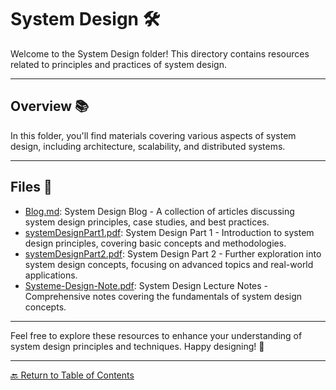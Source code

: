 # System Design 🛠️

Welcome to the System Design folder! This directory contains resources related to principles and practices of system design.

---
## Overview 📚

In this folder, you'll find materials covering various aspects of system design, including architecture, scalability, and distributed systems.

---
## Files 📄

- [Blog.md](Blog.md): System Design Blog - A collection of articles discussing system design principles, case studies, and best practices.
- [systemDesignPart1.pdf](systemDesignPart1.pdf): System Design Part 1 - Introduction to system design principles, covering basic concepts and methodologies.
- [systemDesignPart2.pdf](systemDesignPart2.pdf): System Design Part 2 - Further exploration into system design concepts, focusing on advanced topics and real-world applications.
- [Systeme-Design-Note.pdf](Systeme-Design-Note.pdf): System Design Lecture Notes - Comprehensive notes covering the fundamentals of system design concepts.

---
Feel free to explore these resources to enhance your understanding of system design principles and techniques. Happy designing! 🚀

---

[🔙 Return to Table of Contents](/README.md)